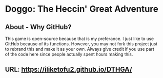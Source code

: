 # Doggo: The Heccin' Great Adventure


## About - Why GitHub?

This game is open-source because that is my preferance. I just like to use GitHub because of its functions. However, you may not fork this project just to rebrand this and make it as your own. Always give credit if you use part of the code here since people actually spent hours making this.

## URL: https://iliketofu2.github.io/DTHGA/
